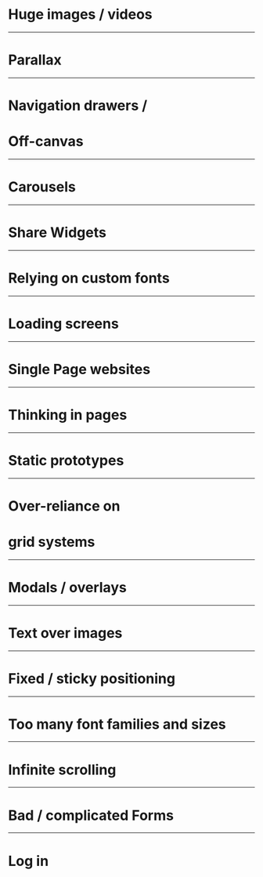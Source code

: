 # Huge images / videos

---

# Parallax

---

# Navigation drawers /
# Off-canvas

---

# Carousels

---

# Share Widgets

---

# Relying on custom fonts

---

# Loading screens

---

# Single Page websites

---

# Thinking in pages

---

# Static prototypes

---

# Over-reliance on
# grid systems

---

# Modals / overlays

---

# Text over images

---

# Fixed / sticky positioning

---

# Too many font families and sizes

---

# Infinite scrolling

---

# Bad / complicated Forms

---

# Log in
